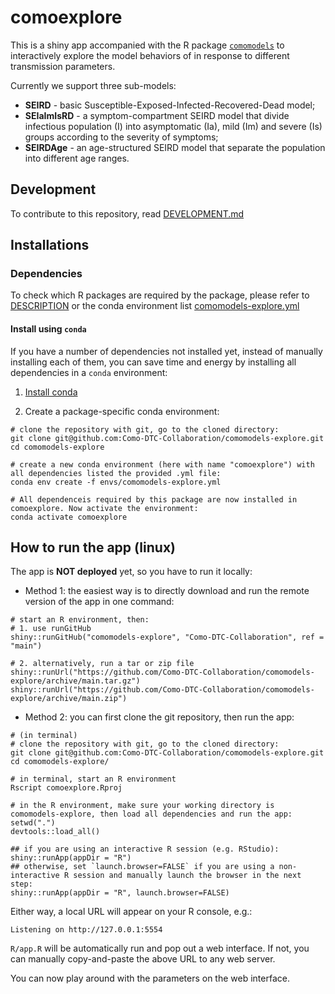 # comoexplore
This is a shiny app accompanied with the R package [`comomodels`](https://github.com/Como-DTC-Collaboration/como-models/) to interactively explore the model behaviors of in response to different transmission parameters.

Currently we support three sub-models: 

* **SEIRD** - basic Susceptible-Exposed-Infected-Recovered-Dead model;
* **SEIaImIsRD** - a symptom-compartment SEIRD model that divide infectious population (I) into asymptomatic (Ia), mild (Im) and severe (Is) groups according to the severity of symptoms;
* **SEIRDAge** - an age-structured SEIRD model that separate the population into different age ranges.

## Development
To contribute to this repository, read [DEVELOPMENT.md](https://github.com/Como-DTC-Collaboration/comomodels-explore/blob/main/DEVELOPMENT.md)

## Installations
### Dependencies
To check which R packages are required by the package, please refer to [DESCRIPTION](https://github.com/Como-DTC-Collaboration/comomodels-explore/blob/main/DESCRIPTION) or the conda environment list [comomodels-explore.yml](https://github.com/Como-DTC-Collaboration/comomodels-explore/blob/main/envs/comomodels-explore.yml)

#### Install using `conda`

If you have a number of dependencies not installed yet, instead of manually installing each of them, you can save time and energy by installing all dependencies in a `conda` environment:

1. [Install conda](https://docs.conda.io/projects/conda/en/latest/user-guide/install/index.html)

2. Create a package-specific conda environment:
```
# clone the repository with git, go to the cloned directory:
git clone git@github.com:Como-DTC-Collaboration/comomodels-explore.git
cd comomodels-explore

# create a new conda environment (here with name "comoexplore") with all dependencies listed the provided .yml file:
conda env create -f envs/comomodels-explore.yml

# All dependenceis required by this package are now installed in comoexplore. Now activate the environment:
conda activate comoexplore
```

## How to run the app (linux)
The app is **NOT deployed** yet, so you have to run it locally:

* Method 1: the easiest way is to directly download and run the remote version of the app in one command:

```
# start an R environment, then:
# 1. use runGitHub
shiny::runGitHub("comomodels-explore", "Como-DTC-Collaboration", ref = "main")

# 2. alternatively, run a tar or zip file
shiny::runUrl("https://github.com/Como-DTC-Collaboration/comomodels-explore/archive/main.tar.gz")
shiny::runUrl("https://github.com/Como-DTC-Collaboration/comomodels-explore/archive/main.zip")
```

* Method 2: you can first clone the git repository, then run the app:

```
# (in terminal)
# clone the repository with git, go to the cloned directory:
git clone git@github.com:Como-DTC-Collaboration/comomodels-explore.git
cd comomodels-explore/

# in terminal, start an R environment
Rscript comoexplore.Rproj
    
# in the R environment, make sure your working directory is comomodels-explore, then load all dependencies and run the app:
setwd(".")
devtools::load_all()

## if you are using an interactive R session (e.g. RStudio):
shiny::runApp(appDir = "R")
## otherwise, set `launch.browser=FALSE` if you are using a non-interactive R session and manually launch the browser in the next step:
shiny::runApp(appDir = "R", launch.browser=FALSE)
```

Either way, a local URL will appear on your R console, e.g.:
```
Listening on http://127.0.0.1:5554
```

`R/app.R` will be automatically run and pop out a web interface. If not, you can manually copy-and-paste the above URL to any web server. 

You can now play around with the parameters on the web interface.


